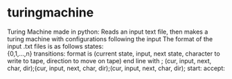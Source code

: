 # turingmachine
Turing Machine made in python:
  Reads an input text file, then makes a turing machine with configurations following the input
  The format of the input .txt files is as follows
  states:  
  {0,1,...,n}
  transitions: format is (current state, input, next state, character to write to tape, direction to move on tape) end line with ;
  (cur, input, next, char, dir);(cur, input, next, char, dir);(cur, input, next, char, dir);
  start:
  <start state number>
  accept: 
  <accept state number>
